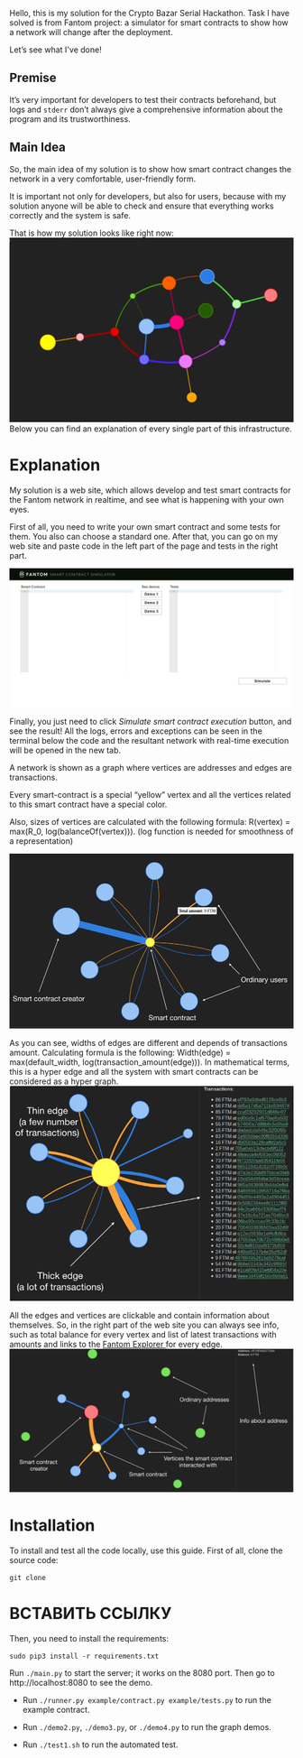 Hello, this is my solution for the Crypto Bazar Serial Hackathon.
Task I have solved is from Fantom project: a simulator for smart contracts to show how a network will change after the deployment.

Let’s see what I've done!

## Premise
It’s very important for developers to test their contracts beforehand, but logs and `stderr` don’t always give a comprehensive information about the program and its trustworthiness.

## Main Idea
So, the main idea of my solution is to show how smart contract changes the network in a very comfortable, user-friendly form.

It is important not only for developers, but also for users, because with my solution anyone will be able to check and ensure that everything works correctly and the system is safe.

That is how my solution looks like right now:
<img src="img/MainPicture.png">
Below you can find an explanation of every single part of this infrastructure.

# Explanation
My solution is a web site, which allows develop and test smart contracts for the Fantom network in realtime, and see what is happening with your own eyes.

First of all, you need to write your own smart contract and some tests for them. You also can choose a standard one. After that, you can go on my web site and paste code in the left part of the page and tests in the right part.

<img src="img/CodeTestPage.jpeg">

Finally, you just need to click *Simulate smart contract execution* button, and see the result! All the logs, errors and exceptions can be seen in the terminal below the code and the resultant network with real-time execution will be opened in the new tab.

A network is shown as a graph where vertices are addresses and edges are transactions.

Every smart-contract is a special “yellow” vertex and all the vertices related to this smart contract have a special color.

Also, sizes of vertices are calculated with the following formula: R(vertex) = max(R_0, log(balanceOf(vertex))). (log function is needed for smoothness of a representation)

<img src="img/SingleSmartContract.png">

As you can see, widths of edges are different and depends of transactions amount. Calculating formula is the following: Width(edge) = max(default_width, log(transaction_amount(edge))). In mathematical terms, this is a hyper edge and all the system with smart contracts can be considered as a hyper graph.
<img src="/img/Transactions.png">

All the edges and vertices are clickable and contain information about themselves. So, in the right part of the web site you can always see info, such as total balance for every vertex and list of latest transactions with amounts and links to the <a href="https://explorer.fantom.foundation"> Fantom Explorer </a> for every edge.
<img src="/img/AddressInfo.png">

# Installation
To install and test all the code locally, use this guide.
First of all, clone the source code:
```
git clone 
```
# ВСТАВИТЬ ССЫЛКУ
Then, you need to install the requirements:

```
sudo pip3 install -r requirements.txt
```

Run `./main.py` to start the server; it works on the 8080 port. Then go to http://localhost:8080 to see the demo.

* Run `./runner.py example/contract.py example/tests.py` to run the example contract.

* Run `./demo2.py`, `./demo3.py`, or `./demo4.py` to run the graph demos.

* Run `./test1.sh` to run the automated test.
